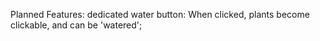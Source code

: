 Planned Features: 
dedicated water button: When clicked, plants become clickable, and can be 'watered';

